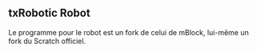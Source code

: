 ## txRobotic Robot

Le programme pour le robot est un fork de celui de mBlock, lui-même un fork du
Scratch officiel.
